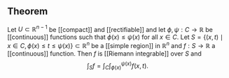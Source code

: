 ## Theorem
Let $U\subset\mathbb R^{n-1}$ be [[compact]] and [[rectifiable]] and let $\phi,\psi: C \to\mathbb R$ be [[continuous]] functions such that $\phi(x) \leq \psi(x)$ for all $x \in C$. Let $S = \{(x,t) \mid x \in C, \phi(x) \leq t \leq \psi(x)\} \subset\mathbb R^n$ be a [[simple region]] in $\mathbb R^n$ and $f: S \to \mathbb R$ a [[continuous]] function. Then $f$ is [[Riemann integrable]] over $S$ and $$\int_S f = \int_C \int_{\phi(x)}^{\psi(x)} f(x,t).$$